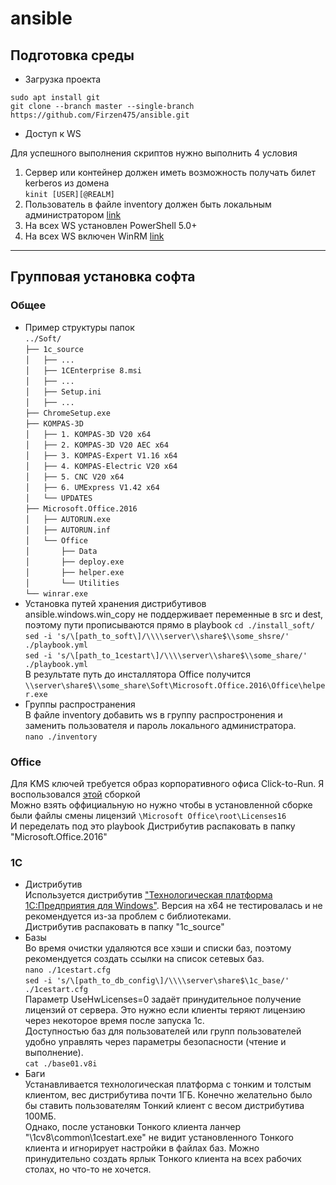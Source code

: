 # ansible

## Подготовка среды

- Загрузка проекта 

`sudo apt install git`  
`git clone --branch master --single-branch https://github.com/Firzen475/ansible.git`

- Доступ к WS

Для успешного выполнения скриптов нужно выполнить 4 условия  
1) Сервер или контейнер должен иметь возможность получать билет kerberos из домена  
`kinit [USER][@REALM]`  
2) Пользователь в файле inventory должен быть локальным администратором [link](https://winitpro.ru/index.php/2019/11/27/gpo-dobavit-v-gruppu-lok-admins/)  
3) На всех WS установлен PowerShell 5.0+  
4) На всех WS включен WinRM [link](https://winitpro.ru/index.php/2012/01/31/kak-aktivirovat-windows-remote-management-s-pomoshhyu-gruppovoj-politiki/)  
***

## Групповая установка софта  
### Общее  
- Пример структуры папок  
`../Soft/`  
`├── 1c_source`  
`│   ├── ...`  
`│   ├── 1CEnterprise 8.msi`  
`│   ├── ...`  
`│   ├── Setup.ini`  
`│   ├── ...`  
`├── ChromeSetup.exe`  
`├── KOMPAS-3D`  
`│   ├── 1. KOMPAS-3D V20 x64`  
`│   ├── 2. KOMPAS-3D V20 AEC x64`  
`│   ├── 3. KOMPAS-Expert V1.16 x64`  
`│   ├── 4. KOMPAS-Electric V20 x64`  
`│   ├── 5. CNC V20 x64`  
`│   ├── 6. UMExpress V1.42 x64`  
`│   └── UPDATES`  
`├── Microsoft.Office.2016`  
`│   ├── AUTORUN.exe`  
`│   ├── AUTORUN.inf`  
`│   └── Office`  
`│       ├── Data`  
`│       ├── deploy.exe`  
`│       ├── helper.exe`  
`│       └── Utilities`  
`└── winrar.exe`  
- Установка путей хранения дистрибутивов  
ansible.windows.win_copy не поддерживает переменные в src и dest, поэтому пути прописываются прямо в playbook
`cd ./install_soft/`    
`sed -i 's/\[path_to_soft\]/\\\\server\\share$\\some_shsre/' ./playbook.yml`    
`sed -i 's/\[path_to_1cestart\]/\\\\server\\share$\\some_share/' ./playbook.yml`  
В результате путь до инсталлятора Office получится `\\server\share$\\some_share\Soft\Microsoft.Office.2016\Office\helper.exe`  
- Группы распространения  
В файле inventory добавить ws в группу распростронения и заменить пользователя и пароль локального администратора.  
`nano ./inventory`  
### Office  
Для KMS ключей требуется образ корпоративного офиса Click-to-Run. Я воспользовался [этой](https://www.google.com/search?q=office+2016+helper.exe) сборкой  
Можно взять оффициальную но нужно чтобы в установленной сборке были файлы смены лицензий `\Microsoft Office\root\Licenses16`  
И переделать под это playbook 
Дистрибутив распаковать в папку "Microsoft.Office.2016"
### 1С  
- Дистрибутив  
Используется дистрибутив ["Технологическая платформа 1С:Предприятия для Windows"](https://releases.1c.ru/project/Platform83). Версия на x64 не тестировалась и не рекомендуется из-за проблем с библиотеками.  
Дистрибутив распаковать в папку "1c_source"  
- Базы  
Во время очистки удаляются все хэши и списки баз, поэтому рекомендуется создать ссылки на список сетевых баз.  
`nano ./1cestart.cfg`  
`sed -i 's/\[path_to_db_config\]/\\\\server\share$\1c_base/' ./1cestart.cfg`  
Параметр UseHwLicenses=0 задаёт принудительное получение лицензий от сервера. Это нужно если клиенты теряют лицензию через некоторое время после запуска 1с.  
Доступностью баз для пользователей или групп пользователей удобно управлять через параметры безопасности (чтение и выполнение).  
`cat ./base01.v8i`  
- Баги  
Устанавливается технологическая платформа с тонким и толстым клиентом, вес дистрибутива почти 1ГБ. Конечно желательно было бы ставить пользователям Тонкий клиент с весом дистрибутива 100МБ.  
Однако, после установки Тонкого клиента ланчер "\1cv8\common\1cestart.exe" не видит установленного Тонкого клиента и игнорирует настройки в файлах баз. Можно принудительно создать ярлык Тонкого клиента на всех рабочих столах, но что-то не хочется.






